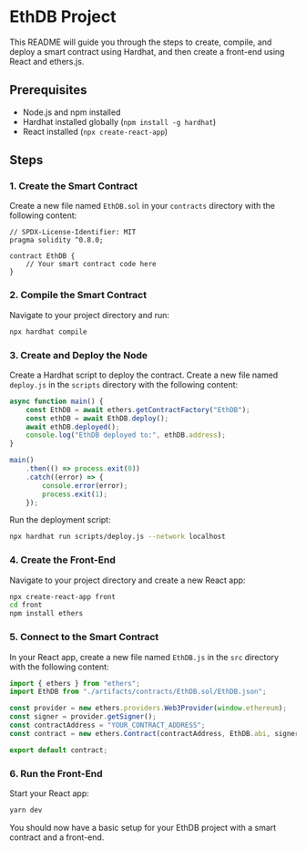 # EthDB Project

This README will guide you through the steps to create, compile, and deploy a smart contract using Hardhat, and then create a front-end using React and ethers.js.

## Prerequisites

- Node.js and npm installed
- Hardhat installed globally (`npm install -g hardhat`)
- React installed (`npx create-react-app`)

## Steps

### 1. Create the Smart Contract

Create a new file named `EthDB.sol` in your `contracts` directory with the following content:

```solidity
// SPDX-License-Identifier: MIT
pragma solidity ^0.8.0;

contract EthDB {
    // Your smart contract code here
}
```

### 2. Compile the Smart Contract

Navigate to your project directory and run:

```bash
npx hardhat compile
```

### 3. Create and Deploy the Node

Create a Hardhat script to deploy the contract. Create a new file named `deploy.js` in the `scripts` directory with the following content:

```javascript
async function main() {
    const EthDB = await ethers.getContractFactory("EthDB");
    const ethDB = await EthDB.deploy();
    await ethDB.deployed();
    console.log("EthDB deployed to:", ethDB.address);
}

main()
    .then(() => process.exit(0))
    .catch((error) => {
        console.error(error);
        process.exit(1);
    });
```

Run the deployment script:

```bash
npx hardhat run scripts/deploy.js --network localhost
```

### 4. Create the Front-End

Navigate to your project directory and create a new React app:

```bash
npx create-react-app front
cd front
npm install ethers
```

### 5. Connect to the Smart Contract

In your React app, create a new file named `EthDB.js` in the `src` directory with the following content:

```javascript
import { ethers } from "ethers";
import EthDB from "./artifacts/contracts/EthDB.sol/EthDB.json";

const provider = new ethers.providers.Web3Provider(window.ethereum);
const signer = provider.getSigner();
const contractAddress = "YOUR_CONTRACT_ADDRESS";
const contract = new ethers.Contract(contractAddress, EthDB.abi, signer);

export default contract;
```

### 6. Run the Front-End

Start your React app:

```bash
yarn dev
```

You should now have a basic setup for your EthDB project with a smart contract and a front-end.
